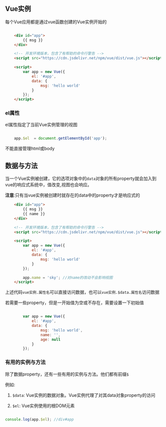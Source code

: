 ## Vue实例

每个Vue应用都是通过vue函数创建的Vue实例开始的
```html

    <div id="app">
        {{ msg }}
    </div>

    <!-- 开发环境版本，包含了有帮助的命令行警告 -->
    <script src="https://cdn.jsdelivr.net/npm/vue/dist/vue.js"></script>

    <script>
        var app = new Vue({
            el: '#app',
            data: {
                msg: 'hello world'
            }
        });
    </script>

```

### el属性

el属性指定了当前Vue实例管理的视图

```javascript

    app.$el  = document.getElementById('app');

```

不能直接管理html或body

## 数据与方法

当一个Vue实例被创建，它的选项对象中的`data`对象的所有property就会加入到vue的响应式系统中，值改变,视图也会响应。

**注意**:只有当vue实例被创建时就存在的data中的property才是响应式的

```html
    <div id="app">
        {{ msg }}
        {{ name }}
    </div>

    <!-- 开发环境版本，包含了有帮助的命令行警告 -->
    <script src="https://cdn.jsdelivr.net/npm/vue/dist/vue.js"></script>

    <script>
        var app = new Vue({
            el: '#app',
            data: {
                msg: 'hello world'
            }
        });

        app.name = 'sky'; //对name的改动不会影响视图
    </script>

```

上述代码`vue实例.属性名`可以直接访问数据，也可以`vue实例.$data.属性名`访问数据



若需要一些property，但是一开始值为空或不存在，需要设置一下初始值

``` javascript

        var app = new Vue({
            el: '#app',
            data: {
                msg: 'hello world',
                name: '',
                age: null
            }
        });

```

### 有用的实例与方法

除了数据property，还有一些有用的实例与方法。他们都有前缀`$`

例如: 

1. `$data`: Vue实例的数据对象。Vue实例代理了对其data对象property的访问

2. `$el`: Vue实例使用的根DOM元素

```javascript

console.log(app.$el); //div#app

```

